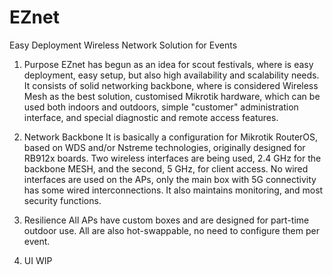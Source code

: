 # EZnet
Easy Deployment Wireless Network Solution for Events

1) Purpose
EZnet has begun as an idea for scout festivals, where is easy deployment, easy setup, but also high availability and scalability needs.
It consists of solid networking backbone, where is considered Wireless Mesh as the best solution, customised Mikrotik hardware, which can be used both indoors and outdoors, simple "customer" administration interface, and special diagnostic and remote access features.

2) Network Backbone
It is basically a configuration for Mikrotik RouterOS, based on WDS and/or Nstreme technologies, originally designed for RB912x boards.
Two wireless interfaces are being used, 2.4 GHz for the backbone MESH, and the second, 5 GHz, for client access.
No wired interfaces are used on the APs, only the main box with 5G connectivity has some wired interconnections. It also maintains monitoring, and most security functions.

3) Resilience
All APs have custom boxes and are designed for part-time outdoor use. All are also hot-swappable, no need to configure them per event.

4) UI
WIP

